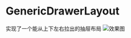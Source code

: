 # GenericDrawerLayout
实现了一个能从上下左右拉出的抽屉布局
![效果图](http://img.blog.csdn.net/20151108232301698 "效果图")  
